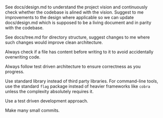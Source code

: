 See docs/design.md to understand the project vision and continuously check whether the codebase is alined with the vision. Suggest to me improvements to the design where applicable so we can update docs/design.md which is supposed to be a living document and in parity with the codebase.

See docs/tree.md for directory structure, suggest changes to me where such changes would improve clean architecture.

Always check if a file has content before writing to it to avoid accidentally overwriting code.

Always follow test driven architecture to ensure correctness as you progress.

Use standard library instead of third party libraries. For command-line tools, use the standard `flag` package instead of heavier frameworks like `cobra` unless the complexity absolutely requires it.

Use a test driven development approach.

Make many small commits.